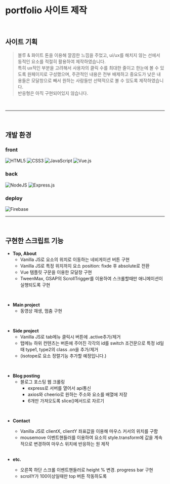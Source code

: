 # portfolio 사이트 제작

<br/>

## 사이트 기획
>블루 & 화이트 톤을 이용해 깔끔한 느낌을 주었고, ui/ux를 해치지 않는 선에서 동적인 요소를 적절히 활용하여 제작하였습니다.<br/> 
특히 ux적인 부분을 고려해서 사용자의 클릭 수를 최대한 줄이고 한눈에 볼 수 있도록 원페이지로 구성했으며,
주관적인 내용은 전부 배제하고 중요도가 낮은 내용들은 모달창으로 빼서 원하는 사람들만 선택적으로 볼 수 있도록 제작하였습니다.<br/>
반응형은 아직 구현되어있지 않습니다.

<br/>

-----

<br/>

## 개발 환경

### front
![HTML5](https://img.shields.io/badge/html5-%23E34F26.svg?style=for-the-badge&logo=html5&logoColor=white)
![CSS3](https://img.shields.io/badge/css3-%231572B6.svg?style=for-the-badge&logo=css3&logoColor=white)
![JavaScript](https://img.shields.io/badge/javascript-%23323330.svg?style=for-the-badge&logo=javascript&logoColor=%23F7DF1E)
![Vue.js](https://img.shields.io/badge/vuejs-%2335495e.svg?style=for-the-badge&logo=vuedotjs&logoColor=%234FC08D)

### back
![NodeJS](https://img.shields.io/badge/node.js-6DA55F?style=for-the-badge&logo=node.js&logoColor=white)
![Express.js](https://img.shields.io/badge/express.js-%23404d59.svg?style=for-the-badge&logo=express&logoColor=%2361DAFB)

### deploy
![Firebase](https://img.shields.io/badge/Firebase-FFCA28?style=for-the-badge&logo=Firebase&logoColor=white)

-----
<br/>

## 구현한 스크립트 기능

+ __Top, About__
  + Vanilla JS로 요소의 위치로 이동하는 네비게이션 버튼 구현
  + Vanilla JS로 특정 위치까지 요소 position: fixde 후 absolute로 전환 
  + Vue 템플릿 구문을 이용한 모달창 구현
  + TweenMax, GSAP의 ScrollTrigger를 이용하여 스크롤할때만 애니메이션이 실행되도록 구현
  
<br/>

+ __Main project__
  + 동영상 재생, 멈춤 구현
  
<br/>

+ __Side project__
  + Vanilla JS로 tab메뉴 클릭시 버튼에 .active추가/제거 
  + 탭메뉴 하위 컨텐츠는 버튼에 주어진 각각의 id를 switch 조건문으로 특정 id일때 type1, type2의 class .on을 추가/제거
  + (isotope로 요소 정렬기능 추가할 예정입니다.)
  
<br/>

+ __Blog posting__
  + 블로그 포스팅 웹 크롤링
    + express로 서버를 열어서 api통신
    + axios와 cheerio로 원하는 주소와 요소를 배열에 저장
    + 6개만 가져오도록 slice()메서드로 자르기

<br/>

+ __Contact__
  + Vanilla JS로 clientX, clientY 좌표값을 이용해 마우스 커서의 위치를 구함
  + mousemove 이벤트핸들러를 이용하여 요소의 style.transform에 값을 계속적으로 변경하여 마우스 위치에 반응하는 원 제작
  
  <br/>
  
+ __etc.__
  + 오른쪽 하단 스크롤 이벤트핸들러로 height % 변경. progress bar 구현
  + scrollY가 100이상일때만 top 버튼 작동하도록 
